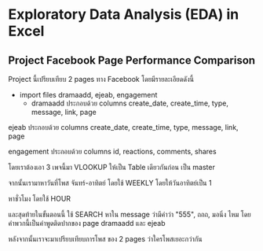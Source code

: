# Exploratory Data Analysis (EDA) in Excel
## Project Facebook Page Performance Comparison
Project นี้เปรียบเทียบ 2 pages ทาง Facebook โดยมีรายละเอียดดังนี้

- import files dramaadd, ejeab, engagement
  - dramaadd ประกอบด้วย columns create_date, create_time, type, message, link, page

ejeab ประกอบด้วย columns create_date, create_time, type, message, link, page

engagement ประกอบด้วย columns id, reactions, comments, shares



โดยเราต้องเอา 3 เพจนี้มา VLOOKUP ให้เป็น Table เดียวกันก่อน เป็น master

จากนั้นเรามาหาวันที่โพส จันทร์-อาทิตย์ โดยใช้ WEEKLY โดยให้วันอาทิตย์เป็น 1

หาชั่วโมง โดยใช้ HOUR

และสุดท้ายในขั้นตอนนี้ ใช้ SEARCH หาใน message ว่ามีคำว่า "555", ถถถ, มอนิ่ง ไหม โดยคำพวกนี้เป็นคำพูดติดปากของ page dramaadd และ ejeab



หลังจากนั้นเราจะมาเปรียบเทียบการโพส ของ 2 pages ว่าใครโพสเยอะกว่ากัน
